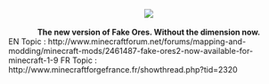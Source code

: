 <center><img src="https://raw.githubusercontent.com/elias54/Fake-Ores-2/master/src/main/resources/logo.png"/></center><br/>
<center><strong>The new version of Fake Ores. Without the dimension now.</strong></center>
EN Topic : http://www.minecraftforum.net/forums/mapping-and-modding/minecraft-mods/2461487-fake-ores2-now-available-for-minecraft-1-9
FR Topic : http://www.minecraftforgefrance.fr/showthread.php?tid=2320
